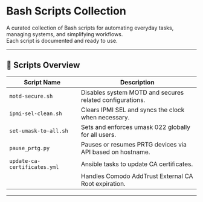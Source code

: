 # Bash Scripts Collection

A curated collection of Bash scripts for automating everyday tasks, managing systems, and simplifying workflows.  
Each script is documented and ready to use.

---

## 📂 Scripts Overview

| **Script Name**          | **Description**                                             |
|--------------------------|-------------------------------------------------------------|
| `motd-secure.sh`         | Disables system MOTD and secures related configurations.    |
| `ipmi-sel-clean.sh`      | Clears IPMI SEL and syncs the clock when necessary.         |
| `set-umask-to-all.sh`    | Sets and enforces umask 022 globally for all users.         |
| `pause_prtg.py`          | Pauses or resumes PRTG devices via API based on hostname.   |
| `update-ca-certificates.yml` | Ansible tasks to update CA certificates.                 |
|                          | Handles Comodo AddTrust External CA Root expiration.        |




---
